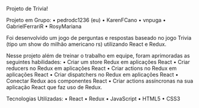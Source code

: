 Projeto de Trivia!

Projeto em Grupo:
• pedrodc1236 (eu)
• KarenFCano
• vnpuga
• GabrielFerrariR
• RosyMariana

Foi desenvolvido um jogo de perguntas e respostas baseado no jogo Trivia (tipo um show do milhão americano rs) utilizando React e Redux.

Nesse projeto além de treinar o trabalho em equipe, foram aprimoradas as seguintes habilidades:
• Criar um store Redux em aplicações React
• Criar reducers no Redux em aplicações React
• Criar actions no Redux em aplicações React
• Criar dispatchers no Redux em aplicações React
• Conectar Redux aos componentes React
• Criar actions assíncronas na sua aplicação React que faz uso de Redux.

Tecnologias Utilizadas:
• React
• Redux
• JavaScript
• HTML5
• CSS3
